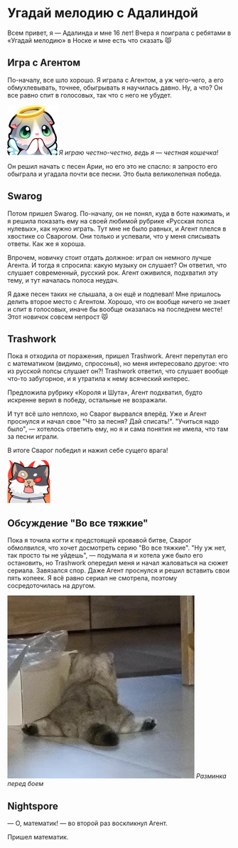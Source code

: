 ﻿---
authors:
  - adalinda
tags:
  - события
  - угадай мелодию
---

# Угадай мелодию с Адалиндой

Всем привет, я — Адалинда и мне 16 лет! Вчера я поиграла с ребятами в «Угадай мелодию» в Носке и мне есть что сказать 😾

## Игра с Агентом

По-началу, все шло хорошо. Я играла с Агентом, а уж чего-чего, а его обмухлевывать, точнее, обыгрывать я научилась давно. Ну, а что? Он все равно спит в голосовых, так что с него не убудет.

![catAngelPray](./catAngelPray.webp)
*Я играю честно-честно, ведь я — честная кошечка!*

Он решил начать с песен Арии, но его это не спасло: я запросто его обыграла и угадала почти все песни. Это была великолепная победа.

## Swarog

Потом пришел Swarog. По-началу, он не понял, куда в боте нажимать, и я решила показать ему на своей любимой рубрике «Русская попса нулевых», как нужно играть. Тут мне не было равных, и Агент плелся в хвостике со Сварогом. Они только и успевали, что у меня списывать ответы. Как же я хороша.

Впрочем, новичку стоит отдать должное: играл он немного лучше Агента. И тогда я спросила: какую музыку он слушает? Он ответил, что слушает современный, русский рок. Агент оживился, подхватил эту тему, и тут началась полоса неудач.

Я даже песен таких не слышала, а он ещё и подпевал! Мне пришлось делить второе место с Агентом. Хорошо, что он вообще ничего не знает и спит в голосовых, иначе бы вообще оказалась на последнем месте! Этот новичок совсем непрост 😾

## Trashwork

Пока я отходила от поражения, пришел Trashwork. Агент перепутал его с математиком (видимо, спросонья), но меня интересовало другое: что из русской попсы слушает он?! Trashwork ответил, что слушает вообще что-то забугорное, и я утратила к нему всяческий интерес.

Предложила рубрику «Короля и Шута», Агент подхватил, будто искренне верил в победу, остальные не возражали.

И тут всё шло неплохо, но Сварог вырвался вперёд. Уже и Агент проснулся и начал свое "Что за песня? Дай списать!". "Учиться надо было", — хотелось ответить ему, но я и сама понятия не имела, что там за песни играли.

В итоге Сварог победил и нажил себе сущего врага!

![catFurious](./catFurious.webp)

## Обсуждение "Во все тяжкие"

Пока я точила когти к предстоящей кровавой битве, Сварог обмолвился, что хочет досмотреть серию "Во все тяжкие". "Ну уж нет, так просто ты не уйдешь", — подумала я и хотела уже было его остановить, но Trashwork опередил меня и начал жаловаться на сюжет сериала. Завязался спор. Даже Агент проснулся и решил вставить свои пять копеек. Я всё равно сериал не смотрела, поэтому сосредоточилась на другом.

![catSplit](./catSplit.webp)
*Разминка перед боем*

## Nightspore

— О, математик! — во второй раз воскликнул Агент.

Пришел математик.
<!-- todo -->
